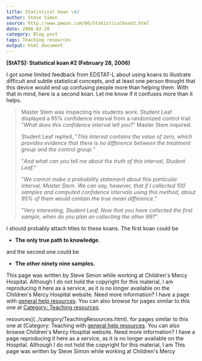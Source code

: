 ```yaml
---
title: Statistical koan \#2
author: Steve Simon
source: http://www.pmean.com/06/StatisticalKoan2.html
date: 2006-02-28
category: Blog post
tags: Teaching resources
output: html_document
---
```

**[StATS]:** **Statistical koan \#2 (February 28,
2006)**

I got some limited feedback from EDSTAT-L about using koans to
illustrate difficult and subtle statistical concepts, and at least one
person thought that this device would end up confusing people more than
helping them. With that in mind, here is a second koan. Let me know if
it confuses more than it helps.

> Master Stem was inspecting his students work. Student Leaf displayed a
> 95% confidence interval from a randomized control trial. \"*What does
> this confidence interval tell you?*\" Master Stem inquired.
>
> Student Leaf replied, \"*This interval contains the value of zero,
> which provides evidence that there is no difference between the
> treatment group and the control group.*\"
>
> \"*And what can you tell me about the truth of this interval, Student
> Leaf.*\"
>
> \"*We cannot make a probability statement about this particular
> interval, Master Stem. We can say, however, that if I collected 100
> samples and computed confidence intervals using this method, about 95%
> of them would contain the true mean difference.*\"
>
> \"*Very interesting, Student Leaf. Now that you have collected the
> first sample, when do you plan on collecting the other 99?*\"

I should probably attach titles to these koans. The first koan could be

-   **The only true path to knowledge.**

and the second one could be

-   **The other ninety nine samples.**

This page was written by Steve Simon while working at Children\'s Mercy
Hospital. Although I do not hold the copyright for this material, I am
reproducing it here as a service, as it is no longer available on the
Children\'s Mercy Hospital website. Need more information? I have a page
with [general help resources](../GeneralHelp.html). You can also browse
for pages similar to this one at [Category: Teaching
resources](../category/TeachingResources.html).
<!---More--->
resources](../category/TeachingResources.html).
for pages similar to this one at [Category: Teaching
with [general help resources](../GeneralHelp.html). You can also browse
Children\'s Mercy Hospital website. Need more information? I have a page
reproducing it here as a service, as it is no longer available on the
Hospital. Although I do not hold the copyright for this material, I am
This page was written by Steve Simon while working at Children\'s Mercy

<!---Do not use
**[StATS]:** **Statistical koan \#2 (February 28,
This page was written by Steve Simon while working at Children\'s Mercy
Hospital. Although I do not hold the copyright for this material, I am
reproducing it here as a service, as it is no longer available on the
Children\'s Mercy Hospital website. Need more information? I have a page
with [general help resources](../GeneralHelp.html). You can also browse
for pages similar to this one at [Category: Teaching
resources](../category/TeachingResources.html).
--->

